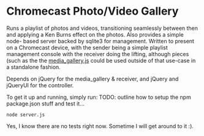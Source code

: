 Chromecast Photo/Video Gallery
==============================

Runs a playlist of photos and videos, transitioning seamlessly between then
and applying a Ken Burns effect on the photos.  Also provides a simple node-
based server backed by sqlite3 for management. Written to present
on a Chromecast device, with the sender being a simple playlist management
console with the receiver doing the lifting, although pieces (such as the
the [media_gallery.js](js/media_gallery.js) could be used outside of that
use-case in a standalone fashion.

Depends on jQuery for the media_gallery & receiver, and jQuery and jQueryUI for
the controller.

To get it up and running, simply run:
TODO: outline how to setup the npm package.json stuff and test it...

```
node server.js
```

Yes, I know there are no tests right now.  Sometime I will get around to it :).
